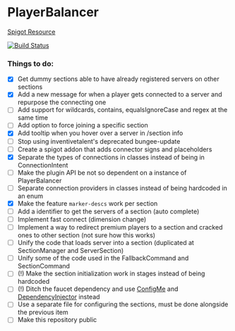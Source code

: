# PlayerBalancer
[Spigot Resource](https://www.spigotmc.org/resources/10788/)

[![Build Status](https://travis-ci.com/Jamezrin/PlayerBalancer.svg?token=2yUi9WpA9QzSbJx9eTmy&branch=master)](https://travis-ci.com/Jamezrin/PlayerBalancer)

### Things to do:
- [x] Get dummy sections able to have already registered servers on other sections
- [x] Add a new message for when a player gets connected to a server and repurpose the connecting one
- [ ] Add support for wildcards, contains, equalsIgnoreCase and regex at the same time
- [ ] Add option to force joining a specific section
- [x] Add tooltip when you hover over a server in /section info
- [ ] Stop using inventivetalent's deprecated bungee-update
- [ ] Create a spigot addon that adds connector signs and placeholders
- [x] Separate the types of connections in classes instead of being in ConnectionIntent
- [ ] Make the plugin API be not so dependent on a instance of PlayerBalancer
- [ ] Separate connection providers in classes instead of being hardcoded in an enum
- [x] Make the feature `marker-descs` work per section
- [ ] Add a identifier to get the servers of a section (auto complete)
- [ ] Implement fast connect (dimension change)
- [ ] Implement a way to redirect premium players to a section and cracked ones to other section (not sure how this works)
- [ ] Unify the code that loads server into a section (duplicated at SectionManager and ServerSection) 
- [ ] Unify some of the code used in the FallbackCommand and SectionCommand
- [ ] (!) Make the section initialization work in stages instead of being hardcoded
- [ ] (!) Ditch the faucet dependency and use [ConfigMe](https://github.com/AuthMe/ConfigMe) and [DependencyInjector](https://github.com/ljacqu/DependencyInjector) instead
- [ ] Use a separate file for configuring the sections, must be done alongside the previous item
- [ ] Make this repository public